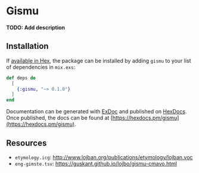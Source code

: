 # Gismu

**TODO: Add description**

## Installation

If [available in Hex](https://hex.pm/docs/publish), the package can be installed
by adding `gismu` to your list of dependencies in `mix.exs`:

```elixir
def deps do
  [
    {:gismu, "~> 0.1.0"}
  ]
end
```

Documentation can be generated with [ExDoc](https://github.com/elixir-lang/ex_doc)
and published on [HexDocs](https://hexdocs.pm). Once published, the docs can
be found at [https://hexdocs.pm/gismu](https://hexdocs.pm/gismu).


## Resources

- `etymology.icg`: http://www.lojban.org/publications/etymology/lojban.voc
- `eng-gimste.tsv`: https://guskant.github.io/lojbo/gismu-cmavo.html


